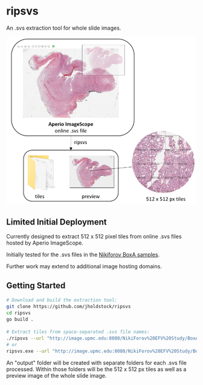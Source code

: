 # ripsvs

An .svs extraction tool for whole slide images.

![Overview](./images/overview.PNG)

## Limited Initial Deployment

Currently designed to extract 512 x 512 pixel tiles from online .svs files hosted by Aperio ImageScope.

Initially tested for the .svs files in the [Nikiforov BoxA samples](http://image.upmc.edu:8080/NikiForov%20EFV%20Study/BoxA/view.apml?listview=1).

Further work may extend to additional image hosting domains.

## Getting Started

```bash
# Download and build the extraction tool:
git clone https://github.com/jholdstock/ripsvs
cd ripsvs
go build .

# Extract tiles from space-separated .svs file names:
./ripsvs --url "http://image.upmc.edu:8080/NikiForov%20EFV%20Study/BoxA/" A001 A002  # Linux
# or
ripsvs.exe --url "http://image.upmc.edu:8080/NikiForov%20EFV%20Study/BoxA/" A001 A002  # Windows
```

An "output" folder will be created with separate folders for each .svs file processed.
Within those folders will be the 512 x 512 px tiles as well as a preview image of the whole slide image.
